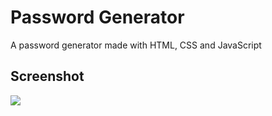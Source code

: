 
# Password Generator

A password generator made with HTML, CSS and JavaScript
## Screenshot

![](https://user-images.githubusercontent.com/94695669/222904543-2feda085-41bd-4a55-ba83-a976239d628a.png)
